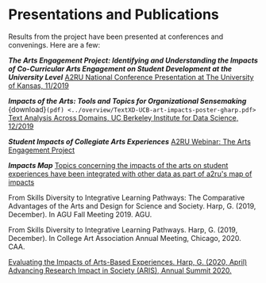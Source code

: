 # Presentations and Publications

Results from the project have been presented at conferences and convenings. Here are a few:



***The Arts Engagement Project: Identifying and Understanding the Impacts of Co-Curricular Arts Engagement on Student Development at the University Level***
[A2RU National Conference Presentation at The University of Kansas, 11/2019](https://www.a2ru.org/wp-content/uploads/2019/07/a2ru_AEP-Conference-Presentation-Updated_Blue-11.7.19.pdf)



***Impacts of the Arts: Tools and Topics for Organizational Sensemaking*** {download}`(pdf) <../overview/TextXD-UCB-art-impacts-poster-gharp.pdf>`
[Text Analysis Across Domains, UC Berkeley Institute for Data Science, 12/2019](https://www.textxd.org/2019/program/#day3) 



***Student Impacts of Collegiate Arts Experiences***
[A2RU Webinar: The Arts Engagement Project](https://www.a2ru.org/events/circuits-webinar-arts-engagement-project-2/)



***Impacts Map***
[Topics concerning the impacts of the arts on student experiences have been integrated with other data as part of a2ru's map of impacts](https://doi.org/10.3998/mpub.11660399)



From Skills Diversity to Integrative Learning Pathways: The Comparative Advantages of the Arts and Design for Science and Society. Harp, G. (2019, December). In AGU Fall Meeting 2019. AGU.



From Skills Diversity to Integrative Learning Pathways. Harp, G. (2019, December). In College Art Association Annual Meeting, Chicago, 2020. CAA.



[Evaluating the Impacts of Arts-Based Experiences. Harp, G. (2020, April) Advancing Research Impact in Society (ARIS), Annual Summit 2020.](https://www.youtube.com/watch?v=0VZpfFa58JM&list=PLgjgKtueGBteN2vhfUe7uKOqSXYCkn5Nx&index=12&t=0s)

